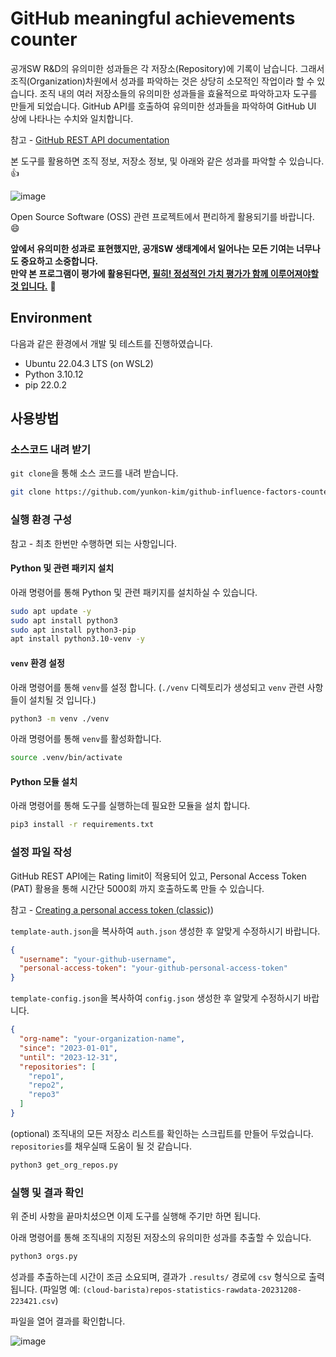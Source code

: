 # GitHub meaningful achievements counter

공개SW R&D의 유의미한 성과들은 각 저장소(Repository)에 기록이 남습니다. 
그래서 조직(Organization)차원에서 성과를 파악하는 것은 상당히 소모적인 작업이라 할 수 있습니다.
조직 내의 여러 저장소들의 유의미한 성과들을 효율적으로 파악하고자 도구를 만들게 되었습니다.
GitHub API를 호출하여 유의미한 성과들을 파악하여 GitHub UI 상에 나타나는 수치와 일치합니다. 

참고 - [GitHub REST API documentation](https://docs.github.com/en/rest?apiVersion=2022-11-28) 

본 도구를 활용하면 조직 정보, 저장소 정보, 및 아래와 같은 성과를 파악할 수 있습니다. :thumbsup:  

![image](https://github.com/yunkon-kim/github-influence-factors-counter/assets/7975459/217b4a6e-a4ce-457a-a9b4-05c6509ad48c)

Open Source Software (OSS) 관련 프로젝트에서 편리하게 활용되기를 바랍니다. :smile:   

**앞에서 유의미한 성과로 표현했지만, 공개SW 생태계에서 일어나는 모든 기여는 너무나도 중요하고 소중합니다.**   
**만약 본 프로그램이 평가에 활용된다면, <ins>필히! 정성적인 가치 평가가 함께 이루어져야할 것 입니다.</ins>** :pray:


## Environment

다음과 같은 환경에서 개발 및 테스트를 진행하였습니다.

- Ubuntu 22.04.3 LTS (on WSL2)
- Python 3.10.12
- pip 22.0.2 

## 사용방법

### 소스코드 내려 받기

`git clone`을 통해 소스 코드를 내려 받습니다.

```bash
git clone https://github.com/yunkon-kim/github-influence-factors-counter.git
```

### 실행 환경 구성

참고 - 최초 한번만 수행하면 되는 사항입니다. 

#### Python 및 관련 패키지 설치

아래 명령어를 통해 Python 및 관련 패키지를 설치하실 수 있습니다.

```bash
sudo apt update -y
sudo apt install python3
sudo apt install python3-pip
apt install python3.10-venv -y
```

#### `venv` 환경 설정

아래 명령어를 통해 `venv`를 설정 합니다. 
(`./venv` 디렉토리가 생성되고 `venv` 관련 사항들이 설치될 것 입니다.)

```bash
python3 -m venv ./venv
```

아래 명령어를 통해 `venv`를 활성화합니다.

```bash
source .venv/bin/activate
```

#### Python 모듈 설치

아래 명령어를 통해 도구를 실행하는데 필요한 모듈을 설치 합니다.

```bash
pip3 install -r requirements.txt
```


### 설정 파일 작성

GitHub REST API에는 Rating limit이 적용되어 있고, Personal Access Token (PAT) 활용을 통해 시간단 5000회 까지 호출하도록 만들 수 있습니다. 

참고 - [Creating a personal access token (classic)](https://docs.github.com/ko/authentication/keeping-your-account-and-data-secure/managing-your-personal-access-tokens#creating-a-personal-access-token-classic))

`template-auth.json`을 복사하여 `auth.json` 생성한 후 알맞게 수정하시기 바랍니다.
```json
{
  "username": "your-github-username",
  "personal-access-token": "your-github-personal-access-token"
}

```

`template-config.json`을 복사하여 `config.json` 생성한 후 알맞게 수정하시기 바랍니다.

```json
{
  "org-name": "your-organization-name",
  "since": "2023-01-01",
  "until": "2023-12-31",
  "repositories": [
    "repo1",
    "repo2",
    "repo3"
  ]
}
```

(optional) 조직내의 모든 저장소 리스트를 확인하는 스크립트를 만들어 두었습니다.
`repositories`를 채우실때 도움이 될 것 같습니다.

```bash
python3 get_org_repos.py
```

### 실행 및 결과 확인

위 준비 사항을 끝마치셨으면 이제 도구를 실행해 주기만 하면 됩니다.

아래 명령어를 통해 조직내의 지정된 저장소의 유의미한 성과를 추출할 수 있습니다.

```bash
python3 orgs.py
```

성과를 추출하는데 시간이 조금 소요되며, 결과가 `.results/` 경로에 `csv` 형식으로 출력됩니다.
(파일명 예: `(cloud-barista)repos-statistics-rawdata-20231208-223421.csv`)

파일을 열어 결과를 확인합니다.

![image](https://github.com/yunkon-kim/github-influence-factors-counter/assets/7975459/217b4a6e-a4ce-457a-a9b4-05c6509ad48c)
